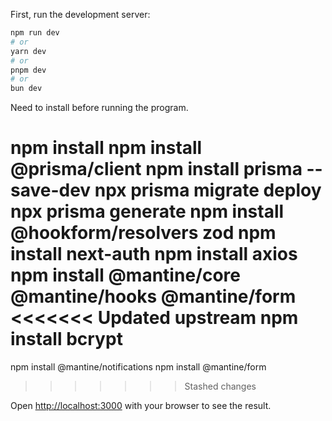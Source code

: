 First, run the development server:

```bash
npm run dev
# or
yarn dev
# or
pnpm dev
# or
bun dev
```

Need to install before running the program.

npm install
npm install @prisma/client
npm install prisma --save-dev
npx prisma migrate deploy
npx prisma generate
npm install @hookform/resolvers zod
npm install next-auth
npm install axios
npm install @mantine/core @mantine/hooks @mantine/form
<<<<<<< Updated upstream
npm install bcrypt
=======
npm install @mantine/notifications
npm install @mantine/form
>>>>>>> Stashed changes

Open [http://localhost:3000](http://localhost:3000) with your browser to see the result.
